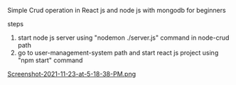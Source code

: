 Simple Crud operation in React js and node js with mongodb for beginners

steps

1. start node js server using "nodemon ./server.js" command in node-crud path
2. go to user-management-system path and start react js project using "npm start" command

[Screenshot-2021-11-23-at-5-18-38-PM.png](https://i.postimg.cc/FFVtKxqC/Screenshot-2021-11-23-at-5-18-38-PM.png)
